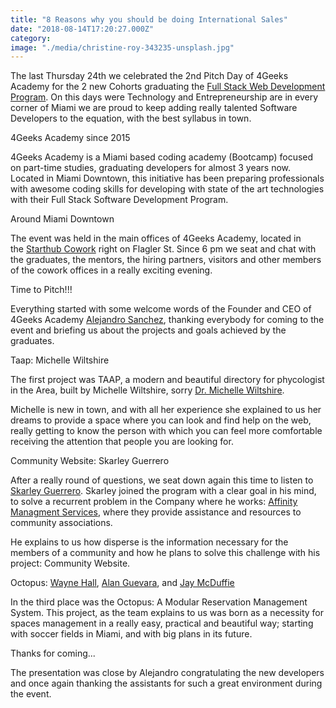 ```yaml
---
title: "8 Reasons why you should be doing International Sales"
date: "2018-08-14T17:20:27.000Z"
category:
image: "./media/christine-roy-343235-unsplash.jpg"
---
```


The last Thursday 24th we celebrated the 2nd Pitch Day of 4Geeks Academy for the 2 new Cohorts graduating the [Full Stack Web Development Program](https://www.4geeksacademy.co/the-program/?utm_source=cobuild-blog&utm_medium=post). On this days were Technology and Entrepreneurship are in every corner of Miami we are proud to keep adding really talented Software Developers to the equation, with the best syllabus in town. 

<title-4>4Geeks Academy since 2015</title-4>

4Geeks Academy is a Miami based coding academy (Bootcamp) focused on part-time studies, graduating developers for almost 3 years now. Located in Miami Downtown, this initiative has been preparing professionals with awesome coding skills for developing with state of the art technologies with their Full Stack Software Development Program.

<title-4>Around Miami Downtown</title-4>

The event was held in the main offices of 4Geeks Academy, located in the [Starthub Cowork](https://www.starthubcenters.com/?utm_source=cobuild-blog&utm_medium=post) right on Flagler St. Since 6 pm we seat and chat with the graduates, the mentors, the hiring partners, visitors and other members of the cowork offices in a really exciting evening.

<title-4>Time to Pitch!!!</title-4>

Everything started with some welcome words of the Founder and CEO of 4Geeks Academy [Alejandro Sanchez](https://www.linkedin.com/in/alesanchezr/), thanking everybody for coming to the event and briefing us about the projects and goals achieved by the graduates.

<title-4>Taap: Michelle Wiltshire</title-4>

The first project was TAAP, a modern and beautiful directory for phycologist in the Area, built by Michelle Wiltshire, sorry [Dr. Michelle Wiltshire](https://www.psychologytoday.com/us/therapists/michelle-c-wiltshire-miami-fl/270139). 

Michelle is new in town, and with all her experience she explained to us her dreams to provide a space where you can look and find help on the web, really getting to know the person with which you can feel more comfortable receiving the attention that people you are looking for.

<title-4>Community Website: Skarley Guerrero</title-4>

After a really round of questions, we seat down again this time to listen to [Skarley Guerrero](https://www.linkedin.com/in/skarley-guerrero-ab933311/). Skarley joined the program with a clear goal in his mind, to solve a recurrent problem in the Company where he works: [Affinity Managment Services](http://managedbyaffinity.com/), where they provide assistance and resources to community associations. 

He explains to us how disperse is the information necessary for the members of a community and how he plans to solve this challenge with his project: Community Website.

<title-6>Octopus: [Wayne Hall](https://www.linkedin.com/in/wayne-h/), [Alan Guevara](https://www.linkedin.com/in/alanthinks/), and [Jay McDuffie](https://www.linkedin.com/in/jay-macduffie/)</title-6>

In the third place was the Octopus: A Modular Reservation Management System. This project, as the team explains to us was born as a necessity for spaces management in a really easy, practical and beautiful way; starting with soccer fields in Miami, and with big plans in its future.  

<title-6>Thanks for coming...</title-6>

The presentation was close by Alejandro congratulating the new developers and once again thanking the assistants for such a great environment during the event.